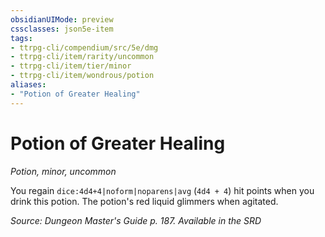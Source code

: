 ```yaml
---
obsidianUIMode: preview
cssclasses: json5e-item
tags:
- ttrpg-cli/compendium/src/5e/dmg
- ttrpg-cli/item/rarity/uncommon
- ttrpg-cli/item/tier/minor
- ttrpg-cli/item/wondrous/potion
aliases: 
- "Potion of Greater Healing"
---
```

# Potion of Greater Healing
*Potion, minor, uncommon*  



You regain `dice:4d4+4|noform|noparens|avg` (`4d4 + 4`) hit points when you drink this potion. The potion's red liquid glimmers when agitated.

*Source: Dungeon Master's Guide p. 187. Available in the <span title='Systems Reference Document (5.1)'>SRD</span>*